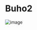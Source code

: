 # Buho2

![image](https://github.com/Jysn22/Buho2/assets/125273441/4c2fac76-bf3b-4161-8bfb-7dcf48a7f426)
